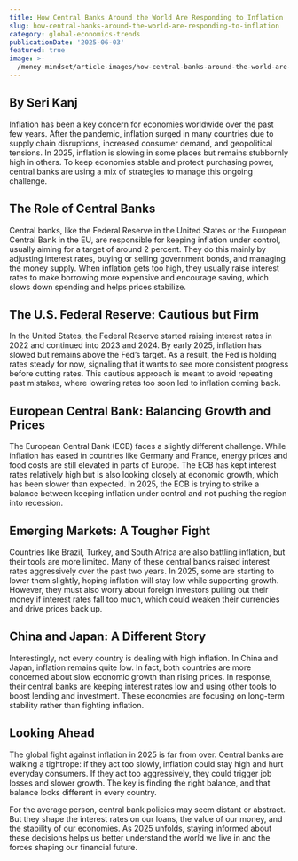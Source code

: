 ```yaml
---
title: How Central Banks Around the World Are Responding to Inflation
slug: how-central-banks-around-the-world-are-responding-to-inflation
category: global-economics-trends
publicationDate: '2025-06-03'
featured: true
image: >-
  /money-mindset/article-images/how-central-banks-around-the-world-are-responding-to-inflation.jpg
---
```


## By Seri Kanj

Inflation has been a key concern for economies worldwide over the past few years. After the pandemic, inflation surged in many countries due to supply chain disruptions, increased consumer demand, and geopolitical tensions. In 2025, inflation is slowing in some places but remains stubbornly high in others. To keep economies stable and protect purchasing power, central banks are using a mix of strategies to manage this ongoing challenge.

## **The Role of Central Banks**

Central banks, like the Federal Reserve in the United States or the European Central Bank in the EU, are responsible for keeping inflation under control, usually aiming for a target of around 2 percent. They do this mainly by adjusting interest rates, buying or selling government bonds, and managing the money supply. When inflation gets too high, they usually raise interest rates to make borrowing more expensive and encourage saving, which slows down spending and helps prices stabilize.

## **The U.S. Federal Reserve: Cautious but Firm**

In the United States, the Federal Reserve started raising interest rates in 2022 and continued into 2023 and 2024. By early 2025, inflation has slowed but remains above the Fed’s target. As a result, the Fed is holding rates steady for now, signaling that it wants to see more consistent progress before cutting rates. This cautious approach is meant to avoid repeating past mistakes, where lowering rates too soon led to inflation coming back.

## **European Central Bank: Balancing Growth and Prices**

The European Central Bank (ECB) faces a slightly different challenge. While inflation has eased in countries like Germany and France, energy prices and food costs are still elevated in parts of Europe. The ECB has kept interest rates relatively high but is also looking closely at economic growth, which has been slower than expected. In 2025, the ECB is trying to strike a balance between keeping inflation under control and not pushing the region into recession.

## **Emerging Markets: A Tougher Fight**

Countries like Brazil, Turkey, and South Africa are also battling inflation, but their tools are more limited. Many of these central banks raised interest rates aggressively over the past two years. In 2025, some are starting to lower them slightly, hoping inflation will stay low while supporting growth. However, they must also worry about foreign investors pulling out their money if interest rates fall too much, which could weaken their currencies and drive prices back up.

## **China and Japan: A Different Story**

Interestingly, not every country is dealing with high inflation. In China and Japan, inflation remains quite low. In fact, both countries are more concerned about slow economic growth than rising prices. In response, their central banks are keeping interest rates low and using other tools to boost lending and investment. These economies are focusing on long-term stability rather than fighting inflation.

## **Looking Ahead**

The global fight against inflation in 2025 is far from over. Central banks are walking a tightrope: if they act too slowly, inflation could stay high and hurt everyday consumers. If they act too aggressively, they could trigger job losses and slower growth. The key is finding the right balance, and that balance looks different in every country.

For the average person, central bank policies may seem distant or abstract. But they shape the interest rates on our loans, the value of our money, and the stability of our economies. As 2025 unfolds, staying informed about these decisions helps us better understand the world we live in and the forces shaping our financial future.

